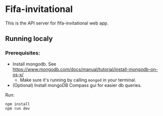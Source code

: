 # Fifa-invitational
This is the API server for fifa-invitational web app.

## Running localy
### Prerequisites: 
- Install mongodb. See https://www.mongodb.com/docs/manual/tutorial/install-mongodb-on-os-x/
    - Make sure it's running by calling `mongod` in your terminal.
- (Optional) Install mongoDB Compass gui for easier db queries.

Run:<br>
```
npm install
npm run dev
```

